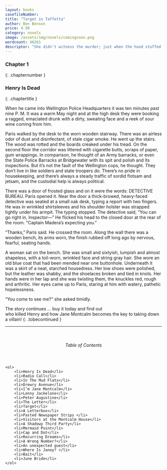 ```yaml
---
layout: books
casefileNumber: 
title: "Target in Taffetta"
author: Ben Benson
price: 4.99
category: novels
image: /assets/img/novels/comingsoon.png
wordcount: 46261
descriptor: "She didn't witness the murder; just when the hood stuffed the body down a manhole in front of her house. Now she's the target of villany. Can Wade Paris keep his witness alive long enough to testigy?"
---
```



### Chapter 1
{: .chapternumber }

### Henry Is Dead
{: .chaptertitle }

When he came into Wellington Police Headquarters it was ten minutes past nine P. M. It was a warm May night and at the high desk they were booking a ragged, emaciated drunk with a dirty, sweating face and a reek of sour wine coming from him.

Paris walked by the desk to the worn wooden stairway. There was an airless odor of dust and disinfectant, of stale cigar smoke. He went up the stairs. The wood was rotted and the boards creaked under his tread. On the second floor the corridor was littered with cigarette butts, scraps of paper, gum wrappings. In comparison, he thought of an Army barracks, or even the State Police Barracks at Bridgewater with its spit and polish and its inspections. But it’s not the fault of the Wellington cops, he thought. They don’t live in like soldiers and state troopers do. There’s no pride in housekeeping, and there’s always a steady traffic of sordid flotsam and jetsam, and the custodial help is always political.

There was a door of frosted glass and on it were the words: DETECTIVE BUREAU. Paris opened it. Near the door a thick-browed, heavy-faced detective was seated at a small oak desk, typing a report with two fingers. He was in wrinkled shirtsleeves and his shoulder holster was strapped tightly under his armpit. The typing stopped. The detective said, “You can go right in, Inspector—” He flicked his head to the closed door at the rear of the room. “Captain Madera’s expecting you.”

“Thanks,” Paris said. He crossed the room. Along the wall there was a wooden bench, its arms worn, the finish rubbed off long ago by nervous, fearful, seating hands. 

A woman sat on the bench. She was small and sixtyish, lumpish and almost shapeless, with a toil-worn, wrinkled face and string gray hair. She wore an old blue coat that had been mended near one buttonhole. Underneath it was a skirt of a neat, starched housedress. Her low shoes were polished, but the leather was shabby, and the shoelaces broken and tied in knots. Her hands were in her lap and she was twisting them, the knuckles red, rough and arthritic. Her eyes came up to Paris, staring at him with watery, pathetic hopelessness.

“You come to see me?” she asked timidly.

The story continues &hellip; buy it today and find out<br>who killed Henry and how Jane Montcalm becomes the key to taking down a villain!
{: .tobecontinued }

<hr>
<br>

<div class="toc">
	<header>
		<h6>Table of Contents</h6>
	</header>

	<ol>
		<li>Henry Is Dead</li>
		<li>Radio Call</li>
		<li>In The Mud Flats</li>
		<li>Drewry Avenue</li>
		<li>I’m Jane Montcalm</li>
		<li>Lenny Jackelone</li>
		<li>Peter Augustine</li>
		<li>The Letter</li>
		<li>Target</li>
		<li>A Letterbox</li>
		<li>Pasted Newspaper Strips </li>
		<li>Visitors at the Montcalm House</li>
		<li>A Shadowy Third Party</li>
		<li>Mermaid Point</li>
		<li>Cap and Dot</li>
		<li>Recurring Dreams</li>
		<li>A Wrong Number?</li>
		<li>An unexpected guest</li>
		<li>Where Is Janey? </li>
		<li>Bait</li>
		<li>June Bride</li>
	</ol>

</div>